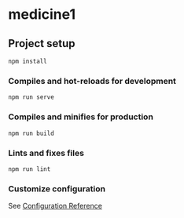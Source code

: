 # medicine1

## Project setup
`npm install`

### Compiles and hot-reloads for development
`npm run serve`

### Compiles and minifies for production
`npm run build`

### Lints and fixes files
`npm run lint`

### Customize configuration
See [Configuration Reference](https://cli.vuejs.org/config/)
 
 
